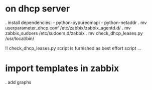 # on dhcp server
. install dependencies:
    - python-pypureomapi
    - python-netaddr
. mv userparameter_dhcp.conf /etc/zabbix/zabbix_agentd.d/
. mv zabbix_sudoers /etc/sudoers.d/zabbix
. mv check_dhcp_leases.py /usr/local/bin/

!! check_dhcp_leases.py script is furnished as best effort script ...

# import templates in zabbix
. add graphs
